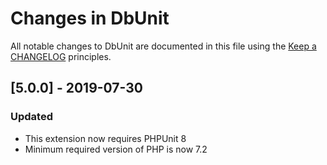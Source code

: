 # Changes in DbUnit

All notable changes to DbUnit are documented in this file using the [Keep a CHANGELOG](http://keepachangelog.com/) principles.

## [5.0.0] - 2019-07-30

### Updated

* This extension now requires PHPUnit 8
* Minimum required version of PHP is now 7.2
